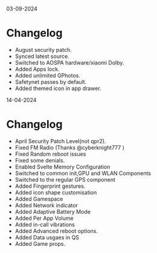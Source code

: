03-09-2024

# Changelog

- August security patch.
- Synced latest source.
- Switched to AOSPA hardware/xiaomi Dolby.
- Added Apps lock.
- Added unlimited GPhotos.
- Safetynet passes by default.
- Added themed icon in app drawer.




14-04-2024

# Changelog

-  April Security Patch Level(not qpr2).
-  Fixed FM Radio (Thanks @cyberknight777 )
-  Fixed Random reboot issues
-  Fixed some denials.
-  Enabled Svelte Memory Configuration
-  Switched to common init,GPU and WLAN Components
-  Switched to the regular GPS component
-  Added Fingerprint gestures.
-  Added icon shape customisation
-  Added Gamespace
-  Added Network indicator
-  Added Adaptive Battery Mode
-  Added Per App Volume
-  Added in-call vibrations
-  Added Advanced reboot options.
-  Added Data usgaes in QS
-  Added Game props.

